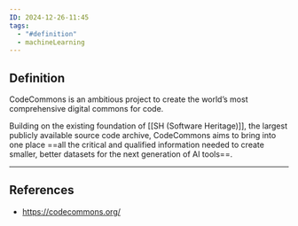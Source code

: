 ```yaml
---
ID: 2024-12-26-11:45
tags:
  - "#definition"
  - machineLearning
---
```

## Definition

CodeCommons is an ambitious project to create the world’s most comprehensive digital commons for code.

Building on the existing foundation of [[SH (Software Heritage)]], the largest publicly available source code archive, CodeCommons aims to bring into one place ==all the critical and qualified information needed to create smaller, better datasets for the next generation of AI tools==.

---
## References
- https://codecommons.org/